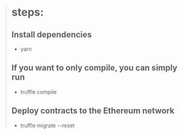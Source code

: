 >
> # steps:
>
>  ## Install dependencies
>  - yarn
>
>  ## If you want to only compile, you can simply run
>  - truffle compile
>
>  ## Deploy contracts to the Ethereum network
>  - truffle migrate --reset
>